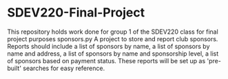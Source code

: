 # SDEV220-Final-Project
This repository holds work done for group 1 of the SDEV220 class for final project purposes
sponsors.py
A project to store and report club sponsors.  
Reports should include a list of sponsors by name, a list of sponsors by name and address,
a list of sponsors by name and sponsorship level, a list of sponsors based on payment status.
These reports will be set up as 'pre-built' searches for easy reference.
